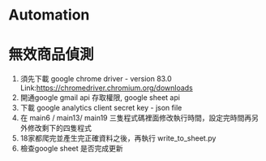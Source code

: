 # Automation
# 無效商品偵測
1. 須先下載 google chrome driver - version 83.0 Link:https://chromedriver.chromium.org/downloads
2. 開通google gmail api 存取權限, google sheet api
3. 下載 google analytics client secret key - json file
4. 在 main6 / main13/ main19 三隻程式碼裡面修改執行時間，設定完時間再另外修改剩下的四隻程式
5. 18家都爬完並產生完正確資料之後，再執行 write_to_sheet.py 
6. 檢查google sheet 是否完成更新
